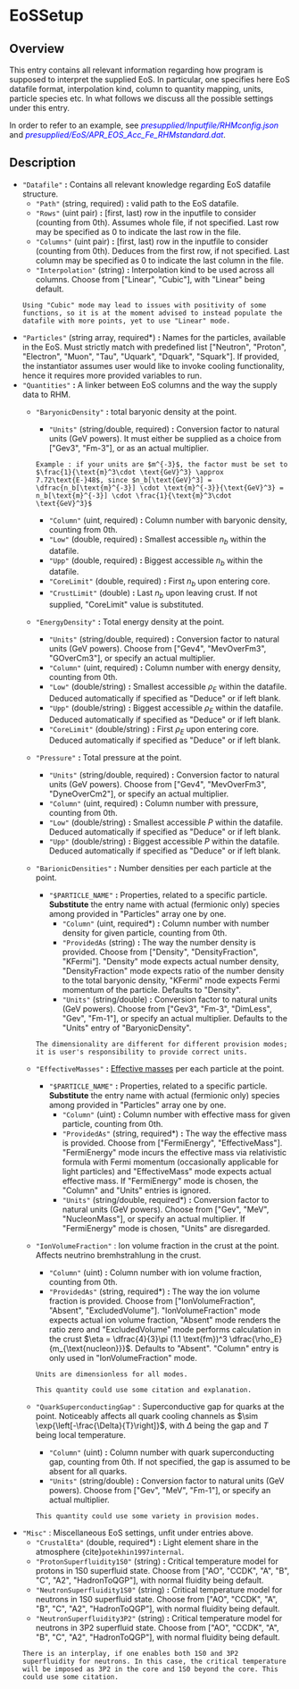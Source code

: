 # EoSSetup

## Overview

This entry contains all relevant information regarding how program is supposed to interpret the supplied EoS. In particular, one specifies here EoS datafile format, interpolation kind, column to quantity mapping, units, particle species etc. In what follows we discuss all the possible settings under this entry.

In order to refer to an example, see <span style="color:blue">_presupplied/Inputfile/RHMconfig.json_</span> and <span style="color:blue">_presupplied/EoS/APR_EOS_Acc_Fe_RHMstandard.dat_</span>.

## Description

- `"Datafile"` **:** Contains all relevant knowledge regarding EoS datafile structure.
    - `"Path"` (string, required) **:** valid path to the EoS datafile.
    - `"Rows"` (uint pair) **:** [first, last) row in the inputfile to consider (counting from 0th). Assumes whole file, if not specified. Last row may be specified as 0 to indicate the last row in the file.
    - `"Columns"` (uint pair) **:** [first, last) row in the inputfile to consider (counting from 0th). Deduces from the first row, if not specified. Last column may be specified as 0 to indicate the last column in the file.
    - `"Interpolation"` (string) **:** Interpolation kind to be used across all columns. Choose from ["Linear", "Cubic"], with "Linear" being default. 
    ```{warning}
    Using "Cubic" mode may lead to issues with positivity of some functions, so it is at the moment advised to instead populate the datafile with more points, yet to use "Linear" mode.
    ```
- `"Particles"` (string array, required*) **:** Names for the particles, available in the EoS. Must strictly match with predefined list ["Neutron", "Proton", "Electron", "Muon", "Tau", "Uquark", "Dquark", "Squark"]. If provided, the instantiator assumes user would like to invoke cooling functionality, hence it requires more provided variables to run.
- `"Quantities"` **:** A linker between EoS columns and the way the supply data to RHM.
    - `"BaryonicDensity"` **:** total baryonic density at the point.
        - `"Units"` (string/double, required) **:** Conversion factor to natural units (GeV powers). It must either be supplied as a choice from ["Gev3", "Fm-3"], or as an actual multiplier.
        ```{note}
        Example : if your units are $m^{-3}$, the factor must be set to $\frac{1}{\text{m}^3\cdot \text{GeV}^3} \approx 7.72\text{E-}48$, since $n_b[\text{GeV}^3] = \dfrac{n_b[\text{m}^{-3}] \cdot \text{m}^{-3}}{\text{GeV}^3} = n_b[\text{m}^{-3}] \cdot \frac{1}{\text{m}^3\cdot \text{GeV}^3}$
        ```
        - `"Column"` (uint, required) **:** Column number with baryonic density, counting from 0th.
        - `"Low"` (double, required) **:** Smallest accessible $n_b$ within the datafile.
        - `"Upp"` (double, required) **:** Biggest accessible $n_b$ within the datafile.
        - `"CoreLimit"` (double, required) **:** First $n_b$ upon entering core.
        - `"CrustLimit"` (double) **:** Last $n_b$ upon leaving crust. If not supplied, "CoreLimit" value is substituted.
    - `"EnergyDensity"` **:** Total energy density at the point.
        - `"Units"` (string/double, required) **:** Conversion factor to natural units (GeV powers). Choose from ["Gev4", "MevOverFm3", "GOverCm3"], or specify an actual multiplier.
        - `"Column"` (uint, required) **:** Column number with energy density, counting from 0th.
        - `"Low"` (double/string) **:** Smallest accessible $\rho_E$ within the datafile. Deduced automatically if specified as "Deduce" or if left blank.
        - `"Upp"` (double/string) **:** Biggest accessible $\rho_E$ within the datafile. Deduced automatically if specified as "Deduce" or if left blank.
        - `"CoreLimit"` (double/string) **:** First $\rho_E$ upon entering core. Deduced automatically if specified as "Deduce" or if left blank.
    - `"Pressure"` **:** Total pressure at the point.
        - `"Units"` (string/double, required) **:** Conversion factor to natural units (GeV powers). Choose from ["Gev4", "MevOverFm3", "DyneOverCm2"], or specify an actual multiplier.
        - `"Column"` (uint, required) **:** Column number with pressure, counting from 0th.
        - `"Low"` (double/string) **:** Smallest accessible $P$ within the datafile. Deduced automatically if specified as "Deduce" or if left blank.
        - `"Upp"` (double/string) **:** Biggest accessible $P$ within the datafile. Deduced automatically if specified as "Deduce" or if left blank.
    - `"BarionicDensities"` **:** Number densities per each particle at the point.
        - `"$PARTICLE_NAME"` **:** Properties, related to a specific particle. **Substitute** the entry name with actual (fermionic only) species among provided in "Particles" array one by one.
            - `"Column"` (uint, required*) **:** Column number with number density for given particle, counting from 0th.
            - `"ProvidedAs` (string) **:** The way the number density is provided. Choose from ["Density", "DensityFraction", "KFermi"]. "Density" mode expects actual number density, "DensityFraction" mode expects ratio of the number density to the total baryonic density, "KFermi" mode expects Fermi momentum of the particle. Defaults to "Density".
            - `"Units"` (string/double) **:** Conversion factor to natural units (GeV powers). Choose from ["Gev3", "Fm-3", "DimLess", "Gev", "Fm-1"], or specify an actual multiplier. Defaults to the "Units" entry of "BaryonicDensity".
        
        ```{warning}
        The dimensionality are different for different provision modes; it is user's responsibility to provide correct units.
        ```
    - `"EffectiveMasses"` **:** [Effective masses](https://en.wikipedia.org/wiki/Effective_mass_(solid-state_physics)) per each particle at the point.
        - `"$PARTICLE_NAME"` **:** Properties, related to a specific particle. **Substitute** the entry name with actual (fermionic only) species among provided in "Particles" array one by one.
            - `"Column"` (uint) **:** Column number with effective mass for given particle, counting from 0th.
            - `"ProvidedAs"` (string, required*) **:** The way the effective mass is provided. Choose from ["FermiEnergy", "EffectiveMass"]. "FermiEnergy" mode incurs the effective mass via relativistic formula with Fermi momentum (occasionally applicable for light particles) and "EffectiveMass" mode expects actual effective mass. If "FermiEnergy" mode is chosen, the "Column" and "Units" entries is ignored.
            - `"Units"` (string/double, required*) **:** Conversion factor to natural units (GeV powers). Choose from ["Gev", "MeV", "NucleonMass"], or specify an actual multiplier. If "FermiEnergy" mode is chosen, "Units" are disregarded.
            
    - `"IonVolumeFraction"` : Ion volume fraction in the crust at the point. Affects neutrino bremhstrahlung in the crust.
        - `"Column"` (uint) **:** Column number with ion volume fraction, counting from 0th.
        - `"ProvidedAs"` (string, required*) **:** The way the ion volume fraction is provided. Choose from ["IonVolumeFraction", "Absent", "ExcludedVolume"]. "IonVolumeFraction" mode expects actual ion volume fraction, "Absent" mode renders the ratio zero and "ExcludedVolume" mode performs calculation in the crust
        $\eta = \dfrac{4}{3}\pi (1.1 \text{fm})^3 \dfrac{\rho_E}{m_{\text{nucleon}}}$. Defaults to "Absent". "Column" entry is only used in "IonVolumeFraction" mode.
        ```{note}
        Units are dimensionless for all modes.
        ```
        ```{note}
        This quantity could use some citation and explanation. 
        ```
    - `"QuarkSuperconductingGap"` : Superconductive gap for quarks at the point. Noticeably affects all quark cooling channels as $\sim \exp{\left[-\frac{\Delta}{T}\right]}$, with $\Delta$ being the gap and $T$ being local temperature. 
        - `"Column"` (uint) **:** Column number with quark superconducting gap, counting from 0th. If not specified, the gap is assumed to be absent for all quarks.
        - `"Units"` (string/double) **:** Conversion factor to natural units (GeV powers). Choose from ["Gev", "MeV", "Fm-1"], or specify an actual multiplier. 
        ```{note}
        This quantity could use some variety in provision modes.
        ```
- `"Misc"` : Miscellaneous EoS settings, unfit under entries above.
    - `"CrustalEta"` (double, required*) **:** Light element share in the atmosphere {cite}`potekhin1997internal`.
    - `"ProtonSuperfluidity1S0"` (string) **:** Critical temperature model for protons in 1S0 superfluid state. Choose from ["AO", "CCDK", "A", "B", "C", "A2", "HadronToQGP"], with normal fluidity being default.
    - `"NeutronSuperfluidity1S0"` (string) **:** Critical temperature model for neutrons in 1S0 superfluid state. Choose from ["AO", "CCDK", "A", "B", "C", "A2", "HadronToQGP"], with normal fluidity being default.
    - `"NeutronSuperfluidity3P2"` (string) **:** Critical temperature model for neutrons in 3P2 superfluid state. Choose from ["AO", "CCDK", "A", "B", "C", "A2", "HadronToQGP"], with normal fluidity being default.
    ```{note}
    There is an interplay, if one enables both 1S0 and 3P2 superfluidity for neutrons. In this case, the critical temperature will be imposed as 3P2 in the core and 1S0 beyond the core. This could use some citation.
    ```


